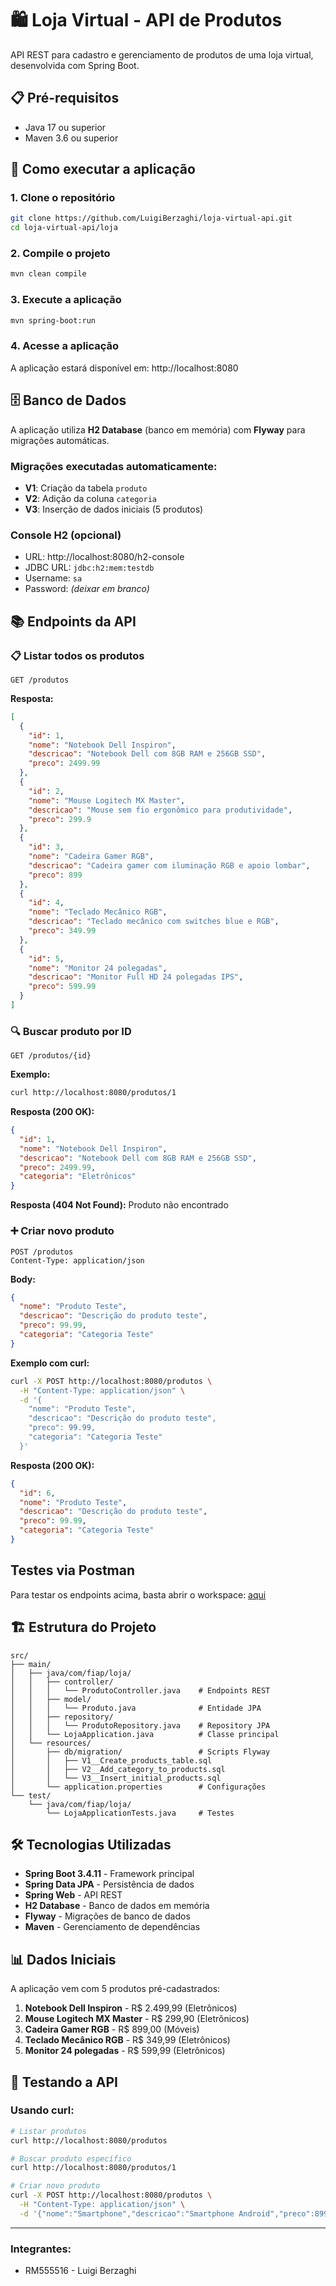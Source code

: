 # 🛍️ Loja Virtual - API de Produtos

API REST para cadastro e gerenciamento de produtos de uma loja virtual, desenvolvida com Spring Boot.

## 📋 Pré-requisitos

- Java 17 ou superior
- Maven 3.6 ou superior

## 🚀 Como executar a aplicação

### 1. Clone o repositório
```bash
git clone https://github.com/LuigiBerzaghi/loja-virtual-api.git
cd loja-virtual-api/loja
```

### 2. Compile o projeto
```bash
mvn clean compile
```

### 3. Execute a aplicação
```bash
mvn spring-boot:run
```

### 4. Acesse a aplicação
A aplicação estará disponível em: http://localhost:8080

## 🗄️ Banco de Dados

A aplicação utiliza **H2 Database** (banco em memória) com **Flyway** para migrações automáticas.

### Migrações executadas automaticamente:
- **V1**: Criação da tabela `produto`
- **V2**: Adição da coluna `categoria`
- **V3**: Inserção de dados iniciais (5 produtos)

### Console H2 (opcional)
- URL: http://localhost:8080/h2-console
- JDBC URL: `jdbc:h2:mem:testdb`
- Username: `sa`
- Password: *(deixar em branco)*

## 📚 Endpoints da API

### 📋 Listar todos os produtos
```http
GET /produtos
```

**Resposta:**
```json
[
  {
    "id": 1,
    "nome": "Notebook Dell Inspiron",
    "descricao": "Notebook Dell com 8GB RAM e 256GB SSD",
    "preco": 2499.99
  },
  {
    "id": 2,
    "nome": "Mouse Logitech MX Master",
    "descricao": "Mouse sem fio ergonômico para produtividade",
    "preco": 299.9
  },
  {
    "id": 3,
    "nome": "Cadeira Gamer RGB",
    "descricao": "Cadeira gamer com iluminação RGB e apoio lombar",
    "preco": 899
  },
  {
    "id": 4,
    "nome": "Teclado Mecânico RGB",
    "descricao": "Teclado mecânico com switches blue e RGB",
    "preco": 349.99
  },
  {
    "id": 5,
    "nome": "Monitor 24 polegadas",
    "descricao": "Monitor Full HD 24 polegadas IPS",
    "preco": 599.99
  }
]
```

### 🔍 Buscar produto por ID

```http
GET /produtos/{id}
```

**Exemplo:**

```bash
curl http://localhost:8080/produtos/1
```

**Resposta (200 OK):**

```json
{
  "id": 1,
  "nome": "Notebook Dell Inspiron",
  "descricao": "Notebook Dell com 8GB RAM e 256GB SSD",
  "preco": 2499.99,
  "categoria": "Eletrônicos"
}
```

**Resposta (404 Not Found):** Produto não encontrado

### ➕ Criar novo produto

```http
POST /produtos
Content-Type: application/json
```

**Body:**
```json
{
  "nome": "Produto Teste",
  "descricao": "Descrição do produto teste",
  "preco": 99.99,
  "categoria": "Categoria Teste"
}
```

**Exemplo com curl:**

```bash
curl -X POST http://localhost:8080/produtos \
  -H "Content-Type: application/json" \
  -d '{
    "nome": "Produto Teste",
    "descricao": "Descrição do produto teste",
    "preco": 99.99,
    "categoria": "Categoria Teste"
  }'
```

**Resposta (200 OK):**
```json
{
  "id": 6,
  "nome": "Produto Teste",
  "descricao": "Descrição do produto teste",
  "preco": 99.99,
  "categoria": "Categoria Teste"
}
```
## Testes via Postman
Para testar os endpoints acima, basta abrir o workspace: [aqui](https://www.postman.com/bold-zodiac-707210/workspace/cp5/collection/39387306-a6f8499e-0956-4b84-8e4c-ffc3d7fca370?action=share&source=copy-link&creator=39387306)

## 🏗️ Estrutura do Projeto

```
src/
├── main/
│   ├── java/com/fiap/loja/
│   │   ├── controller/
│   │   │   └── ProdutoController.java    # Endpoints REST
│   │   ├── model/
│   │   │   └── Produto.java              # Entidade JPA
│   │   ├── repository/
│   │   │   └── ProdutoRepository.java    # Repository JPA
│   │   └── LojaApplication.java          # Classe principal
│   └── resources/
│       ├── db/migration/                 # Scripts Flyway
│       │   ├── V1__Create_products_table.sql
│       │   ├── V2__Add_category_to_products.sql
│       │   └── V3__Insert_initial_products.sql
│       └── application.properties        # Configurações
└── test/
    └── java/com/fiap/loja/
        └── LojaApplicationTests.java     # Testes
```

## 🛠️ Tecnologias Utilizadas

- **Spring Boot 3.4.11** - Framework principal
- **Spring Data JPA** - Persistência de dados
- **Spring Web** - API REST
- **H2 Database** - Banco de dados em memória
- **Flyway** - Migrações de banco de dados
- **Maven** - Gerenciamento de dependências

## 📊 Dados Iniciais

A aplicação vem com 5 produtos pré-cadastrados:

1. **Notebook Dell Inspiron** - R$ 2.499,99 (Eletrônicos)
2. **Mouse Logitech MX Master** - R$ 299,90 (Eletrônicos)
3. **Cadeira Gamer RGB** - R$ 899,00 (Móveis)
4. **Teclado Mecânico RGB** - R$ 349,99 (Eletrônicos)
5. **Monitor 24 polegadas** - R$ 599,99 (Eletrônicos)

## 🧪 Testando a API

### Usando curl:
```bash
# Listar produtos
curl http://localhost:8080/produtos

# Buscar produto específico
curl http://localhost:8080/produtos/1

# Criar novo produto
curl -X POST http://localhost:8080/produtos \
  -H "Content-Type: application/json" \
  -d '{"nome":"Smartphone","descricao":"Smartphone Android","preco":899.99,"categoria":"Eletrônicos"}'
```

---

### Integrantes:

- RM555516 - Luigi Berzaghi
